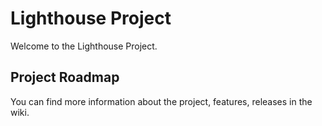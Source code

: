 # Lighthouse Project
Welcome to the Lighthouse Project.

## Project Roadmap
You can find more information about the project, features, releases in the wiki.
